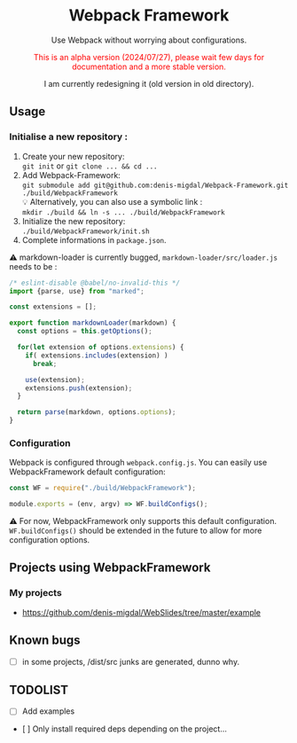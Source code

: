 <div align="center">
  <h1>Webpack Framework</h1>

  <p>Use Webpack without worrying about configurations.</p>
  
  <p style="color:red">This is an alpha version (2024/07/27), please wait few days for documentation and a more stable version.</p>
  
  <p>I am currently redesigning it (old version in old directory).</p>
</div>

## Usage

### Initialise a new repository :

1. Create your new repository:<br/>
   `git init` or `git clone ... && cd ...`
2. Add Webpack-Framework:<br/>
   `git submodule add git@github.com:denis-migdal/Webpack-Framework.git ./build/WebpackFramework`<br/>
   💡 Alternatively, you can also use a symbolic link :<br/>
   `mkdir ./build && ln -s ... ./build/WebpackFramework`
3. Initialize the new repository:<br/>
   `./build/WebpackFramework/init.sh`
4. Complete informations in `package.json`.<br/>

⚠ markdown-loader is currently bugged, `markdown-loader/src/loader.js` needs to be :

```javascript
/* eslint-disable @babel/no-invalid-this */
import {parse, use} from "marked";

const extensions = [];

export function markdownLoader(markdown) {
  const options = this.getOptions();

  for(let extension of options.extensions) {
    if( extensions.includes(extension) )
      break;

    use(extension);
    extensions.push(extension);
  }

  return parse(markdown, options.options);
}
```


### Configuration

Webpack is configured through `webpack.config.js`. You can easily use WebpackFramework default configuration:

```javascript
const WF = require("./build/WebpackFramework");

module.exports = (env, argv) => WF.buildConfigs();
```

⚠ For now, WebpackFramework only supports this default configuration. `WF.buildConfigs()` should be extended in the future to allow for more configuration options.

## Projects using WebpackFramework

### My projects

- https://github.com/denis-migdal/WebSlides/tree/master/example

## Known bugs

- [ ] in some projects, /dist/src junks are generated, dunno why.


## TODOLIST

- [ ] Add examples
- [ ] Only install required deps depending on the project...